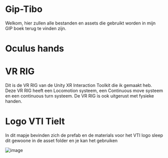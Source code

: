 # Gip-Tibo

Welkom, hier zullen alle bestanden en assets die gebruikt worden in mijn GIP boek terug te vinden zijn.

# Oculus hands

# VR RIG
Dit is de VR RIG van de Unity XR Interaction Toolkit die ik gemaakt heb. Deze VR RIG heeft een Locomotion systeem, een Continuous move systeem en een continuous turn systeem. De VR RIG is ook uitgerust met fysieke handen.


# Logo VTI Tielt

In dit mapje bevinden zich de prefab en de materials voor het VTI logo sleep dit gewoone in de asset folder en je kan het gebruiken

![image](https://user-images.githubusercontent.com/95168177/158060764-1e5de915-6e73-4b31-82dc-f4a97fe63994.png)
